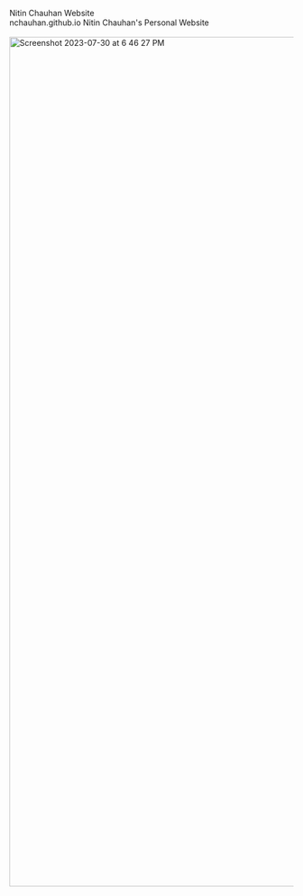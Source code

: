Nitin Chauhan Website<br>
nchauhan.github.io Nitin Chauhan's Personal Website<br><br>
<img width="1508" alt="Screenshot 2023-07-30 at 6 46 27 PM" src="https://github.com/insidescripted/nchauhan/assets/54750557/531addbd-43e0-4911-bfdc-e8af24e6b730">

